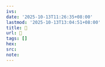 ```yaml
---
ivs:
date: '2025-10-13T11:26:35+08:00'
lastmod: '2025-10-13T13:04:51+08:00'
title: 󰑬
url: 󰑬
tags: []
hex: 
src:
note:
---
```

